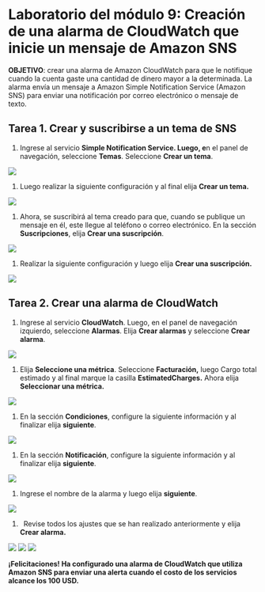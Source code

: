 ﻿# **Laboratorio del módulo 9: Creación de una alarma de CloudWatch que inicie un mensaje de Amazon SNS**
**OBJETIVO**: crear una alarma de Amazon CloudWatch para que le notifique cuando la cuenta gaste una cantidad de dinero mayor a la determinada. La alarma envía un mensaje a Amazon Simple Notification Service (Amazon SNS) para enviar una notificación por correo electrónico o mensaje de texto.
## **Tarea 1. Crear y suscribirse a un tema de SNS**
1. Ingrese al servicio **Simple Notification Service. Luego, e**n el panel de navegación, seleccione **Temas**. Seleccione **Crear un tema**.

![](https://github.com/Sh3ccid/MENDOZA_VILLAR_ANTONY/blob/main/AWS_1/Laboratorio_modulo_9/IMAGENES/Screenshot_1.png)

1. Luego realizar la siguiente configuración y al final elija **Crear un tema.**

![](https://github.com/Sh3ccid/MENDOZA_VILLAR_ANTONY/blob/main/AWS_1/Laboratorio_modulo_9/IMAGENES/Screenshot_2.png)

1. Ahora, se suscribirá al tema creado para que, cuando se publique un mensaje en él, este llegue al teléfono o correo electrónico.  En la sección **Suscripciones**, elija **Crear una suscripción**.

![](https://github.com/Sh3ccid/MENDOZA_VILLAR_ANTONY/blob/main/AWS_1/Laboratorio_modulo_9/IMAGENES/Screenshot_3.png)

1. Realizar la siguiente configuración y luego elija **Crear una suscripción.**

![](https://github.com/Sh3ccid/MENDOZA_VILLAR_ANTONY/blob/main/AWS_1/Laboratorio_modulo_9/IMAGENES/Screenshot_4.png)
## **Tarea 2. Crear una alarma de CloudWatch**
1. Ingrese al servicio **CloudWatch**. Luego, en el panel de navegación izquierdo, seleccione **Alarmas**. Elija **Crear alarmas** y seleccione **Crear alarma**.

![](https://github.com/Sh3ccid/MENDOZA_VILLAR_ANTONY/blob/main/AWS_1/Laboratorio_modulo_9/IMAGENES/Screenshot_5.png)

1. Elija **Seleccione una métrica**. Seleccione **Facturación,** luego Cargo total estimado y al final marque la casilla **EstimatedCharges.** Ahora elija **Seleccionar una métrica.**

![](https://github.com/Sh3ccid/MENDOZA_VILLAR_ANTONY/blob/main/AWS_1/Laboratorio_modulo_9/IMAGENES/Screenshot_6.png)

1. En la sección **Condiciones**, configure la siguiente información y al finalizar elija **siguiente**.

![](https://github.com/Sh3ccid/MENDOZA_VILLAR_ANTONY/blob/main/AWS_1/Laboratorio_modulo_9/IMAGENES/Screenshot_7.png)

1. En la sección **Notificación**, configure la siguiente información y al finalizar elija **siguiente**.

![](https://github.com/Sh3ccid/MENDOZA_VILLAR_ANTONY/blob/main/AWS_1/Laboratorio_modulo_9/IMAGENES/Screenshot_8.png)

1. Ingrese el nombre de la alarma y luego elija **siguiente**.

![](https://github.com/Sh3ccid/MENDOZA_VILLAR_ANTONY/blob/main/AWS_1/Laboratorio_modulo_9/IMAGENES/Screenshot_9.png)

1. ` `Revise todos los ajustes que se han realizado anteriormente y elija **Crear alarma.**

![](https://github.com/Sh3ccid/MENDOZA_VILLAR_ANTONY/blob/main/AWS_1/Laboratorio_modulo_9/IMAGENES/Screenshot_10.png)
![](https://github.com/Sh3ccid/MENDOZA_VILLAR_ANTONY/blob/main/AWS_1/Laboratorio_modulo_9/IMAGENES/Screenshot_11.png)
![](https://github.com/Sh3ccid/MENDOZA_VILLAR_ANTONY/blob/main/AWS_1/Laboratorio_modulo_9/IMAGENES/Screenshot_12.png)

**¡Felicitaciones! Ha configurado una alarma de CloudWatch que utiliza Amazon SNS para enviar una alerta cuando el costo de los servicios alcance los 100 USD.**
